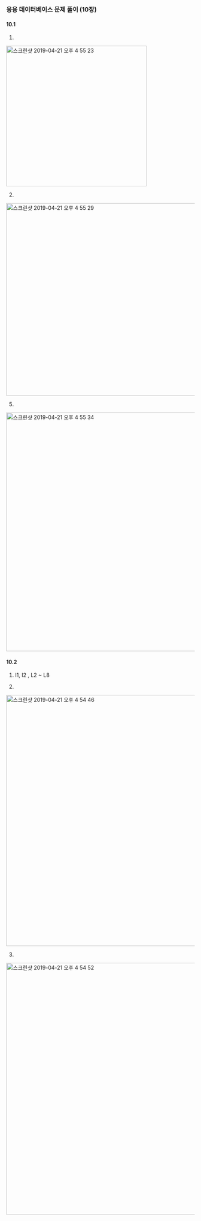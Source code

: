### 응용 데이터베이스 문제 풀이 (10장)
#### 10.1
1.  

<img width="375" alt="스크린샷 2019-04-21 오후 4 55 23" src="https://user-images.githubusercontent.com/26560119/56467180-9027c000-6456-11e9-8131-2752ee0453f0.png">

2.  

<img width="514" alt="스크린샷 2019-04-21 오후 4 55 29" src="https://user-images.githubusercontent.com/26560119/56467181-9027c000-6456-11e9-9bb4-40346b5d652e.png">

5.  

<img width="637" alt="스크린샷 2019-04-21 오후 4 55 34" src="https://user-images.githubusercontent.com/26560119/56467182-9027c000-6456-11e9-920a-951a734b268b.png">

#### 10.2
1. I1, I2 , L2 ~ L8

2.  

<img width="670" alt="스크린샷 2019-04-21 오후 4 54 46" src="https://user-images.githubusercontent.com/26560119/56467200-d3822e80-6456-11e9-94be-cee53300502f.png">

3.  

<img width="672" alt="스크린샷 2019-04-21 오후 4 54 52" src="https://user-images.githubusercontent.com/26560119/56467201-d3822e80-6456-11e9-989b-0183e67046fa.png">
